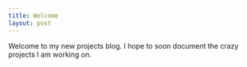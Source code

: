 ```yaml
---
title: Welcome
layout: post
---
```

Welcome to my new projects blog. I hope to soon document the crazy projects I am working on.
